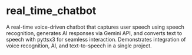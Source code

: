 # real_time_chatbot
A real-time voice-driven chatbot that captures user speech using speech recognition, generates AI responses via Gemini API, and converts text to speech with pyttsx3 for seamless interaction. Demonstrates integration of voice recognition, AI, and text-to-speech in a single project.
